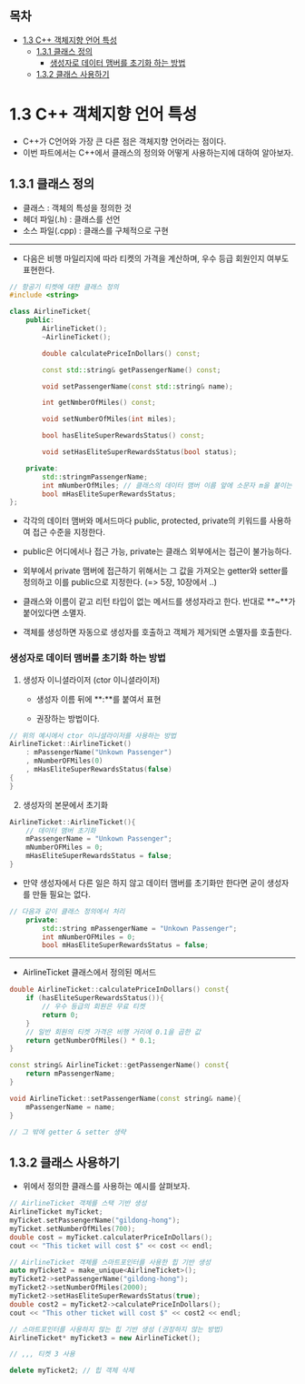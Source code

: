 ## 목차

- [1.3 C++ 객체지향 언어 특성](#13-c-객체지향-언어-특성)
  - [1.3.1 클래스 정의](#131-클래스-정의)
    - [생성자로 데이터 맴버를 초기화 하는 방법](#생성자로-데이터-맴버를-초기화-하는-방법)
  - [1.3.2 클래스 사용하기](#132-클래스-사용하기)

# 1.3 C++ 객체지향 언어 특성

- C++가 C언어와 가장 큰 다른 점은 객체지향 언어라는 점이다.
- 이번 파트에서는 C++에서 클래스의 정의와 어떻게 사용하는지에 대하여 알아보자.

## 1.3.1 클래스 정의

- 클래스 : 객체의 특성을 정의한 것
- 헤더 파일(.h) : 클래스를 선언
- 소스 파일(.cpp) : 클래스를 구체적으로 구현

---

- 다음은 비행 마일리지에 따라 티켓의 가격을 계산하며, 우수 등급 회원인지 여부도 표현한다.

```cpp
// 항공기 티켓에 대한 클래스 정의
#include <string>

class AirlineTicket{
    public:
        AirlineTicket();
        ~AirlineTicket();

        double calculatePriceInDollars() const;

        const std::string& getPassengerName() const;

        void setPassengerName(const std::string& name);

        int getNmberOfMiles() const;

        void setNumberOfMiles(int miles);

        bool hasEliteSuperRewardsStatus() const;

        void setHasEliteSuperRewardsStatus(bool status);

    private:
        std::stringmPassengerName;
        int mNumberOfMiles; // 클래스의 데이터 맴버 이름 앞에 소문자 m을 붙이는 관례
        bool mHasEliteSuperRewardsStatus;
};
```

- 각각의 데이터 맴버와 메서드마다 public, protected, private의 키워드를 사용하여 접근 수준을 지정한다.

- public은 어디에서나 접근 가능, private는 클래스 외부에서는 접근이 불가능하다.

- 외부에서 private 맴버에 접근하기 위해서는 그 값을 가져오는 getter와 setter를 정의하고 이를 public으로 지정한다. (=> 5장, 10장에서 ..)

- 클래스와 이름이 같고 리턴 타입이 없는 메서드를 생성자라고 한다. 반대로 **~**가 붙어있다면 소멸자.

- 객체를 생성하면 자동으로 생성자를 호출하고 객체가 제거되면 소멸자를 호출한다.

### 생성자로 데이터 맴버를 초기화 하는 방법

1. 생성자 이니셜라이저 (ctor 이니셜라이저)
    
    - 생성자 이름 뒤에 **:**를 붙여서 표현

    - 권장하는 방법이다.

```cpp
// 위의 예시에서 ctor 이니셜라이저를 사용하는 방법
AirlineTicket::AirlineTicket()
    : mPassengerName("Unkown Passenger")
    , mNumberOFMiles(0)
    , mHasEliteSuperRewardsStatus(false)
{
}

```

2. 생성자의 본문에서 초기화

```cpp
AirlineTicket::AirlineTicket(){
    // 데이터 맴버 초기화
    mPassengerName = "Unkown Passenger";
    mNumberOFMiles = 0;
    mHasEliteSuperRewardsStatus = false;
}

```

- 만약 생성자에서 다른 일은 하지 않고 데이터 맴버를 초기화만 한다면 굳이 생성자를 만들 필요는 없다.

```cpp
// 다음과 같이 클래스 정의에서 처리
    private:
        std::string mPassengerName = "Unkown Passenger";
        int mNumberOFMiles = 0;
        bool mHasEliteSuperRewardsStatus = false;

```

---

- AirlineTicket 클래스에서 정의된 메서드

```cpp
double AirlineTicket::calculatePriceInDollars() const{
    if (hasEliteSuperRewardsStatus()){
        // 우수 등급의 회원은 무료 티켓
        return 0;
    }
    // 일반 회원의 티켓 가격은 비행 거리에 0.1을 곱한 값
    return getNumberOfMiles() * 0.1;
}

const string& AirlineTicket::getPassengerName() const{
    return mPassengerName;
}

void AirlineTicket::setPassengerName(const string& name){
    mPassengerName = name;
}

// 그 밖에 getter & setter 생략

```


## 1.3.2 클래스 사용하기

- 위에서 정의한 클래스를 사용하는 예시를 살펴보자.

```cpp
// AirlineTicket 객체를 스택 기반 생성
AirlineTicket myTicket;
myTicket.setPassengerName("gildong-hong");
myTicket.setNumberOfMiles(700);
double cost = myTicket.calculaterPriceInDollars();
cout << "This ticket will cost $" << cost << endl;

// AirlineTicket 객체를 스마트포인터를 사용한 힙 기반 생성
auto myTicket2 = make_unique<AirlineTicket>();
myTicket2->setPassengerName("gildong-hong");
myTicket2->setNumberOfMiles(2000);
myTicket2->setHasEliteSuperRewardsStatus(true);
double cost2 = myTicket2->calculatePriceInDollars();
cout << "This other ticket will cost $" << cost2 << endl; 

// 스마트포인터를 사용하지 않는 힙 기반 생성 (권장하지 않는 방법)
AirlineTicket* myTicket3 = new AirlineTicket();

// ,,, 티켓 3 사용

delete myTicket2; // 힙 객체 삭제

```